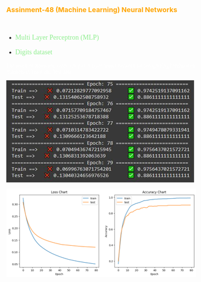 <p style="color: orange; font-weight: bold; font-size: 18px">Assinment-48 (Machine Learning) Neural Networks</p>
<br>

- <p style="color: lightgreen; font-size: 18px; font-family: Tahoma">Multi Layer Perceptron (MLP)</p>
- <p style="color: lightgreen; font-size: 18px; font-family: Tahoma">Digits dataset</p>

<p style="color: white; font-size: 14px; font-family: Tahoma">The result of ❌loss and ✅accuracy of 3-layer neural network for recognizing handwritten numbers in Train and Test data. </p>

![](data/loss-acc.JPG)

![](data/l-a-chart.png)

